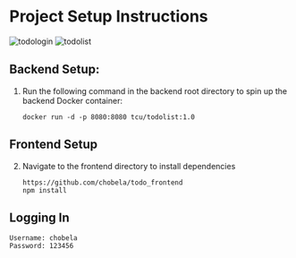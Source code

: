# Project Setup Instructions

![todologin](https://github.com/chobela/todolist/assets/16720694/9e8c78b3-b266-4fbe-baef-f76f9989439f)
![todolist](https://github.com/chobela/todolist/assets/16720694/fe4d3d0e-71cf-41e6-8aea-0236e10379f4)

## Backend Setup:
1. Run the following command in the backend root directory to spin up the backend Docker container:
   ```
   docker run -d -p 8080:8080 tcu/todolist:1.0
## Frontend Setup
2. Navigate to the frontend directory to install dependencies
   ```
   https://github.com/chobela/todo_frontend
   npm install

## Logging In
  ```
  Username: chobela
  Password: 123456

 


